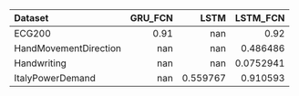 | Dataset               |   GRU_FCN |       LSTM |   LSTM_FCN |
|:----------------------|----------:|-----------:|-----------:|
| ECG200                |      0.91 | nan        |  0.92      |
| HandMovementDirection |    nan    | nan        |  0.486486  |
| Handwriting           |    nan    | nan        |  0.0752941 |
| ItalyPowerDemand      |    nan    |   0.559767 |  0.910593  |